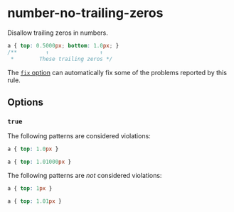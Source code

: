 # number-no-trailing-zeros

Disallow trailing zeros in numbers.

<!-- prettier-ignore -->
```css
a { top: 0.5000px; bottom: 1.0px; }
/**         ↑                ↑
 *        These trailing zeros */
```

The [`fix` option](https://github.com/stylelint/stylelint/tree/13.7.0/docs/user-guide/usage/options.md#fix) can automatically fix some of the problems reported by this rule.

## Options

### `true`

The following patterns are considered violations:

<!-- prettier-ignore -->
```css
a { top: 1.0px }
```

<!-- prettier-ignore -->
```css
a { top: 1.01000px }
```

The following patterns are _not_ considered violations:

<!-- prettier-ignore -->
```css
a { top: 1px }
```

<!-- prettier-ignore -->
```css
a { top: 1.01px }
```
